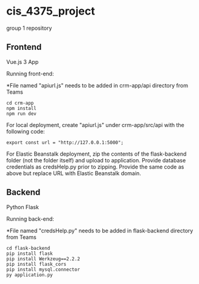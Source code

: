 # cis_4375_project

group 1 repository

## Frontend
Vue.js 3 App

Running front-end:

*File named "apiurl.js" needs to be added in crm-app/api directory from Teams

```
cd crm-app
npm install
npm run dev
```

For local deployment, create "apiurl.js" under crm-app/src/api with the following code:
```
export const url = "http://127.0.0.1:5000";
```

For Elastic Beanstalk deployment, zip the contents of the flask-backend folder (not the folder itself) and upload to application. Provide database credentials as credsHelp.py prior to zipping. Provide the same code as above but replace URL with Elastic Beanstalk domain.

## Backend
Python Flask

Running back-end:

*File named "credsHelp.py" needs to be added in flask-backend directory from Teams



```
cd flask-backend
pip install flask
pip install Werkzeug==2.2.2
pip install flask_cors
pip install mysql.connector
py application.py
```